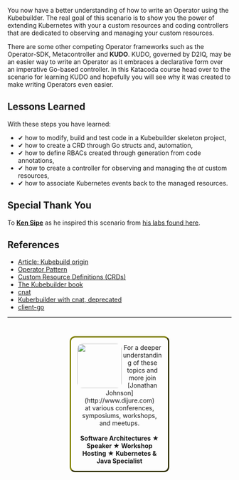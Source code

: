 
You now have a better understanding of how to write an Operator using the Kubebuilder. The real goal of this scenario is to show you the power of extending Kubernetes with your a custom resources and coding controllers that are dedicated to observing and managing your custom resources.

There are some other competing Operator frameworks such as the Operator-SDK, Metacontroller and **KUDO**. KUDO, governed by D2IQ, may be an easier way to write an Operator as it embraces a declarative form over an imperative Go-based controller. In this Katacoda course head over to the scenario for learning KUDO and hopefully you will see why it was created to make writing Operators even easier.

## Lessons Learned ##

With these steps you have learned:

- &#x2714; how to modify, build and test code in a Kubebuilder skeleton project,
- &#x2714; how to create a CRD through Go structs and, automation,
- &#x2714; how to define RBACs created through generation from code annotations,
- &#x2714; how to create a controller for observing and managing the _at_ custom resources,
- &#x2714; how to associate Kubernetes events back to the managed resources.

## Special Thank You

To [**Ken Sipe**](https://www.linkedin.com/in/kensipe/) as he inspired this scenario from [his labs found here](https://github.com/kensipe/k8s-ext-workshop).

## References ##

- [Article: Kubebuild origin](
https://kubernetes.io/blog/2018/08/10/introducing-kubebuilder-an-sdk-for-building-kubernetes-apis-using-crds/)
- [Operator Pattern](https://kubernetes.io/docs/concepts/extend-kubernetes/operator/)
- [Custom Resource Definitions (CRDs)](https://kubernetes.io/docs/tasks/access-kubernetes-api/extend-api-custom-resource-definitions)
- [The Kubebuilder book](https://book.kubebuilder.io/)
- [cnat](https://github.com/programming-kubernetes/cnat)
- [Kuberbuilder with cnat, deprecated](https://github.com/programming-kubernetes/cnat/tree/master/cnat-kubebuilder)
- [client-go](https://github.com/kubernetes/client-go)

------
<p style="text-align: center; padding: 1em; margin: 3em; margin-left: 10em; margin-right: 10em; border-; 1px; border-color: olive;  border-radius: 12px; border-style:outset">
<img align="left" src="./assets/jonathan-johnson.jpg" width="100" style="border-radius: 12px">
For a deeper understanding of these topics and more join <br>[Jonathan Johnson](http://www.dijure.com)<br> at various conferences, symposiums, workshops, and meetups.
<br><br>
<b>Software Architectures ★ Speaker ★ Workshop Hosting ★ Kubernetes & Java Specialist</b>
</p>
